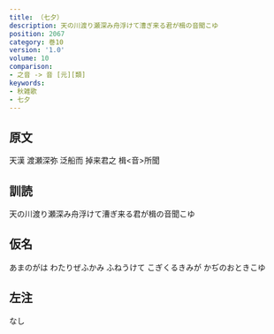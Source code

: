 ```yaml
---
title: （七夕）
description: 天の川渡り瀬深み舟浮けて漕ぎ来る君が楫の音聞こゆ
position: 2067
category: 巻10
version: '1.0'
volume: 10
comparison:
- 之音 -> 音 [元][類]
keywords:
- 秋雑歌
- 七夕
---
```


## 原文

天漢 渡瀬深弥 泛船而 掉来君之 楫<音>所聞

## 訓読

天の川渡り瀬深み舟浮けて漕ぎ来る君が楫の音聞こゆ

## 仮名

あまのがは わたりぜふかみ ふねうけて こぎくるきみが かぢのおときこゆ

## 左注

なし
